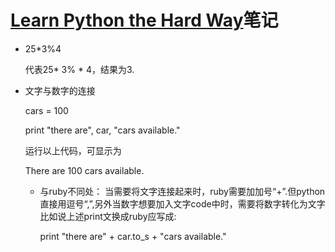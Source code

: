 # [Learn Python the Hard Way](http://learnpythonthehardway.org/book/intro.html)笔记

- 25*3%4
 
  代表25* 3% * 4，结果为3.
  
- 文字与数字的连接

  cars = 100
  
  print "there are", car, "cars available."
  
  运行以上代码，可显示为
  
  There are 100 cars available.
  
  + 与ruby不同处：
  当需要将文字连接起来时，ruby需要加加号“+”.但python直接用逗号“,”,另外当数字想要加入文字code中时，需要将数字转化为文字比如说上述print文换成ruby应写成:
  
    print "there are" + car.to_s + "cars available."